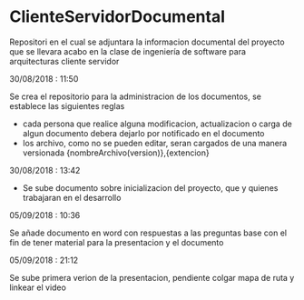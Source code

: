 # ClienteServidorDocumental
Repositori en el cual se adjuntara la informacion documental del proyecto que se llevara acabo en la clase de ingeniería de software para arquitecturas cliente servidor

30/08/2018 : 11:50

  Se crea el repositorio para la administracion de los documentos, se establece las siguientes reglas

  - cada persona que realice alguna modificacion, actualizacion o carga de algun documento debera dejarlo por notificado en el documento 
  - los archivo, como no se pueden editar, seran cargados de una manera versionada {nombreArchivo(version)},{extencion}
  
30/08/2018 : 13:42

  - Se sube documento sobre inicializacion del proyecto, que y quienes trabajaran en el desarrollo
  
05/09/2018 : 10:36

  Se añade documento en word con respuestas a las preguntas base con el fin de tener material para la presentacion y el documento
  
05/09/2018 : 21:12

  Se sube primera verion de la presentacion, pendiente colgar mapa de ruta y linkear el video
